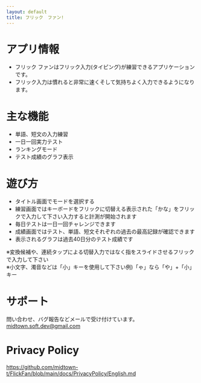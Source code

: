 ```yaml
---
layout: default
title: フリック　ファン!
---
```


# アプリ情報
- フリック ファンはフリック入力(タイピング)が練習できるアプリケーションです。
- フリック入力は慣れると非常に速くそして気持ちよく入力できるようになります。

# 主な機能
- 単語、短文の入力練習
- 一日一回実力テスト
- ランキングモード
- テスト成績のグラフ表示

# 遊び方
- タイトル画面でモードを選択する
- 練習画面ではキーボードをフリックに切替える表示された「かな」をフリックで入力して下さい入力すると計測が開始されます
- 毎日テストは一日一回チャレンジできます
- 成績画面ではテスト、単語、短文それぞれの過去の最高記録が確認できます
- 表示されるグラフは過去40日分のテスト成績です

※変換候補や、連続タップによる切替入力ではなく指をスライドさせるフリックで入力して下さい  
※小文字、濁音などは「小」キーを使用して下さい例)「ゃ」なら「や」+「小」キー

# サポート
問い合わせ、バグ報告などメールで受け付けています。  
midtown.soft.dev@gmail.com

# Privacy Policy
https://github.com/midtown-t/FlickFan/blob/main/docs/PrivacyPolicy/English.md

